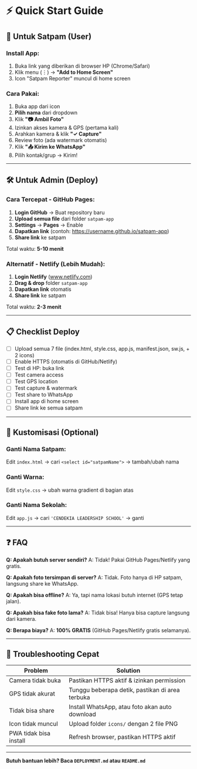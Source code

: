 # ⚡ Quick Start Guide

## 🎯 Untuk Satpam (User)

### Install App:
1. Buka link yang diberikan di browser HP (Chrome/Safari)
2. Klik menu (⋮) → **"Add to Home Screen"**
3. Icon "Satpam Reporter" muncul di home screen

### Cara Pakai:
1. Buka app dari icon
2. **Pilih nama** dari dropdown
3. Klik **"📷 Ambil Foto"**
4. Izinkan akses kamera & GPS (pertama kali)
5. Arahkan kamera & klik **"✓ Capture"**
6. Review foto (ada watermark otomatis)
7. Klik **"📤 Kirim ke WhatsApp"**
8. Pilih kontak/grup → Kirim!

---

## 🛠️ Untuk Admin (Deploy)

### Cara Tercepat - GitHub Pages:

1. **Login GitHub** → Buat repository baru
2. **Upload semua file** dari folder `satpam-app`
3. **Settings** → **Pages** → Enable
4. **Dapatkan link** (contoh: https://username.github.io/satpam-app)
5. **Share link** ke satpam

Total waktu: **5-10 menit**

### Alternatif - Netlify (Lebih Mudah):

1. **Login Netlify** (www.netlify.com)
2. **Drag & drop** folder `satpam-app`
3. **Dapatkan link** otomatis
4. **Share link** ke satpam

Total waktu: **2-3 menit**

---

## 📋 Checklist Deploy

- [ ] Upload semua 7 file (index.html, style.css, app.js, manifest.json, sw.js, + 2 icons)
- [ ] Enable HTTPS (otomatis di GitHub/Netlify)
- [ ] Test di HP: buka link
- [ ] Test camera access
- [ ] Test GPS location
- [ ] Test capture & watermark
- [ ] Test share to WhatsApp
- [ ] Install app di home screen
- [ ] Share link ke semua satpam

---

## 🎨 Kustomisasi (Optional)

### Ganti Nama Satpam:
Edit `index.html` → cari `<select id="satpamName">` → tambah/ubah nama

### Ganti Warna:
Edit `style.css` → ubah warna gradient di bagian atas

### Ganti Nama Sekolah:
Edit `app.js` → cari `'CENDEKIA LEADERSHIP SCHOOL'` → ganti

---

## ❓ FAQ

**Q: Apakah butuh server sendiri?**
A: Tidak! Pakai GitHub Pages/Netlify yang gratis.

**Q: Apakah foto tersimpan di server?**
A: Tidak. Foto hanya di HP satpam, langsung share ke WhatsApp.

**Q: Apakah bisa offline?**
A: Ya, tapi nama lokasi butuh internet (GPS tetap jalan).

**Q: Apakah bisa fake foto lama?**
A: Tidak bisa! Hanya bisa capture langsung dari kamera.

**Q: Berapa biaya?**
A: **100% GRATIS** (GitHub Pages/Netlify gratis selamanya).

---

## 🚨 Troubleshooting Cepat

| Problem | Solution |
|---------|----------|
| Camera tidak buka | Pastikan HTTPS aktif & izinkan permission |
| GPS tidak akurat | Tunggu beberapa detik, pastikan di area terbuka |
| Tidak bisa share | Install WhatsApp, atau foto akan auto download |
| Icon tidak muncul | Upload folder `icons/` dengan 2 file PNG |
| PWA tidak bisa install | Refresh browser, pastikan HTTPS aktif |

---

**Butuh bantuan lebih? Baca `DEPLOYMENT.md` atau `README.md`**
